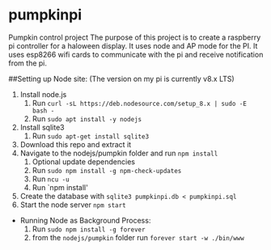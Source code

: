 # pumpkinpi
Pumpkin control project
The purpose of this project is to create a raspberry pi controller for a haloween display. It uses node and AP mode for the PI. It uses esp8266 wifi cards to communicate with the pi and receive notification from the pi.



##Setting up Node site:
(The version on my pi is currently v8.x LTS)

1. Install node.js 
    1. Run `curl -sL https://deb.nodesource.com/setup_8.x | sudo -E bash -`
    2. Run `sudo apt install -y nodejs`
2. Install sqlite3
    1. Run `sudo apt-get install sqlite3`
3. Download this repo and extract it
4. Navigate to the nodejs/pumpkin folder and run `npm install`
    1. Optional update dependencies
      1. Run `sudo npm install -g npm-check-updates` 
      2. Run `ncu -u`
      3. Run `npm install'
5. Create the database with `sqlite3 pumpkinpi.db < pumpkinpi.sql`
5. Start the node server `npm start` 
  - Running Node as Background Process:
    1. Run `sudo npm install -g forever`
    2. from the `nodejs/pumpkin` folder run `forever start -w ./bin/www`
